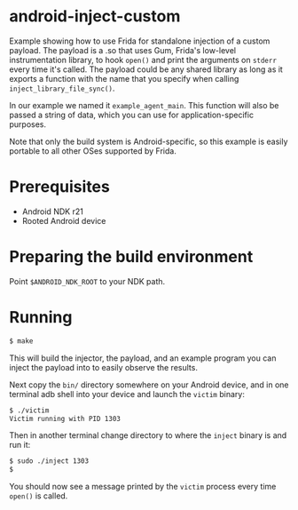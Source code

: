 # android-inject-custom

Example showing how to use Frida for standalone injection of a custom
payload. The payload is a .so that uses Gum, Frida's low-level instrumentation
library, to hook `open()` and print the arguments on `stderr` every time it's
called. The payload could be any shared library as long as it exports a function
with the name that you specify when calling `inject_library_file_sync()`.

In our example we named it `example_agent_main`. This function will also be
passed a string of data, which you can use for application-specific purposes.

Note that only the build system is Android-specific, so this example is
easily portable to all other OSes supported by Frida.

# Prerequisites

- Android NDK r21
- Rooted Android device

# Preparing the build environment

Point `$ANDROID_NDK_ROOT` to your NDK path.

# Running

```sh
$ make
```

This will build the injector, the payload, and an example program you
can inject the payload into to easily observe the results.

Next copy the `bin/` directory somewhere on your Android device, and in one
terminal adb shell into your device and launch the `victim` binary:

```sh
$ ./victim
Victim running with PID 1303
```

Then in another terminal change directory to where the `inject` binary
is and run it:

```sh
$ sudo ./inject 1303
$
```

You should now see a message printed by the `victim` process every time
`open()` is called.
